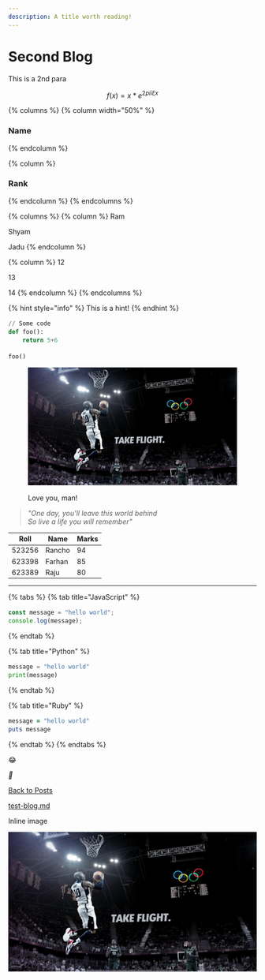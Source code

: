 ```yaml
---
description: A title worth reading!
---
```


# Second Blog

This is a 2nd para



$$
f(x) = x * e^{2 pi i \xi x}
$$

{% columns %}
{% column width="50%" %}
### Name
{% endcolumn %}

{% column %}
### Rank
{% endcolumn %}
{% endcolumns %}

{% columns %}
{% column %}
Ram

Shyam

Jadu
{% endcolumn %}

{% column %}
12

13

14
{% endcolumn %}
{% endcolumns %}



{% hint style="info" %}
This is a hint!
{% endhint %}



```python
// Some code
def foo():
    return 5+6

foo()
```



<figure><img src="../.gitbook/assets/wp5161318-desktop-kobe-bryant-hd-wallpapers.jpg" alt="kobe"><figcaption><p>Love you, man!</p></figcaption></figure>

> _"One day, you'll leave this world behind_
> \
> _So live a life you will remember"_

| Roll   | Name   | Marks |
| ------ | ------ | ----- |
| 523256 | Rancho | 94    |
| 623398 | Farhan | 85    |
| 623389 | Raju   | 80    |

***

{% tabs %}
{% tab title="JavaScript" %}
```javascript
const message = "hello world";
console.log(message);
```
{% endtab %}

{% tab title="Python" %}
```python
message = "hello world"
print(message)
```
{% endtab %}

{% tab title="Ruby" %}
```ruby
message = "hello world"
puts message
```
{% endtab %}
{% endtabs %}

:joy:



<i class="fa-satellite">:satellite:</i>



<a href="./" class="button primary">Back to Posts</a>



[test-blog.md](test-blog.md "mention")



Inline image

![](../.gitbook/assets/wp5161318-desktop-kobe-bryant-hd-wallpapers.jpg)
